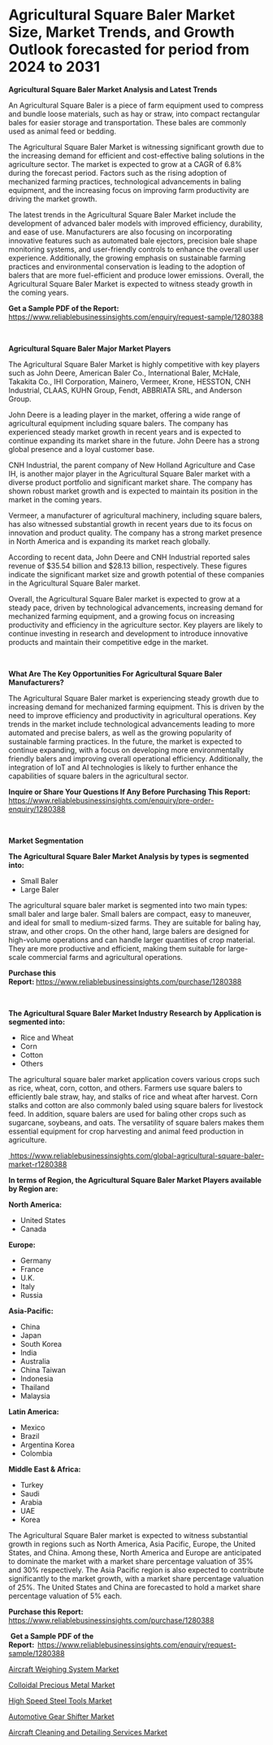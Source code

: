 <p><h1>Agricultural Square Baler Market Size, Market Trends, and Growth Outlook forecasted for period from 2024 to 2031</h1></p><p><strong>Agricultural Square Baler Market Analysis and Latest Trends</strong></p>
<p><p>An Agricultural Square Baler is a piece of farm equipment used to compress and bundle loose materials, such as hay or straw, into compact rectangular bales for easier storage and transportation. These bales are commonly used as animal feed or bedding.</p><p>The Agricultural Square Baler Market is witnessing significant growth due to the increasing demand for efficient and cost-effective baling solutions in the agriculture sector. The market is expected to grow at a CAGR of 6.8% during the forecast period. Factors such as the rising adoption of mechanized farming practices, technological advancements in baling equipment, and the increasing focus on improving farm productivity are driving the market growth.</p><p>The latest trends in the Agricultural Square Baler Market include the development of advanced baler models with improved efficiency, durability, and ease of use. Manufacturers are also focusing on incorporating innovative features such as automated bale ejectors, precision bale shape monitoring systems, and user-friendly controls to enhance the overall user experience. Additionally, the growing emphasis on sustainable farming practices and environmental conservation is leading to the adoption of balers that are more fuel-efficient and produce lower emissions. Overall, the Agricultural Square Baler Market is expected to witness steady growth in the coming years.</p></p>
<p><strong>Get a Sample PDF of the Report:&nbsp;</strong> <a href="https://www.reliablebusinessinsights.com/enquiry/request-sample/1280388">https://www.reliablebusinessinsights.com/enquiry/request-sample/1280388</a></p>
<p>&nbsp;</p>
<p><strong>Agricultural Square Baler Major Market Players</strong></p>
<p><p>The Agricultural Square Baler Market is highly competitive with key players such as John Deere, American Baler Co., International Baler, McHale, Takakita Co., IHI Corporation, Mainero, Vermeer, Krone, HESSTON, CNH Industrial, CLAAS, KUHN Group, Fendt, ABBRIATA SRL, and Anderson Group.</p><p>John Deere is a leading player in the market, offering a wide range of agricultural equipment including square balers. The company has experienced steady market growth in recent years and is expected to continue expanding its market share in the future. John Deere has a strong global presence and a loyal customer base.</p><p>CNH Industrial, the parent company of New Holland Agriculture and Case IH, is another major player in the Agricultural Square Baler market with a diverse product portfolio and significant market share. The company has shown robust market growth and is expected to maintain its position in the market in the coming years.</p><p>Vermeer, a manufacturer of agricultural machinery, including square balers, has also witnessed substantial growth in recent years due to its focus on innovation and product quality. The company has a strong market presence in North America and is expanding its market reach globally.</p><p>According to recent data, John Deere and CNH Industrial reported sales revenue of $35.54 billion and $28.13 billion, respectively. These figures indicate the significant market size and growth potential of these companies in the Agricultural Square Baler market.</p><p>Overall, the Agricultural Square Baler market is expected to grow at a steady pace, driven by technological advancements, increasing demand for mechanized farming equipment, and a growing focus on increasing productivity and efficiency in the agriculture sector. Key players are likely to continue investing in research and development to introduce innovative products and maintain their competitive edge in the market.</p></p>
<p>&nbsp;</p>
<p><strong>What Are The Key Opportunities For Agricultural Square Baler Manufacturers?</strong></p>
<p><p>The Agricultural Square Baler market is experiencing steady growth due to increasing demand for mechanized farming equipment. This is driven by the need to improve efficiency and productivity in agricultural operations. Key trends in the market include technological advancements leading to more automated and precise balers, as well as the growing popularity of sustainable farming practices. In the future, the market is expected to continue expanding, with a focus on developing more environmentally friendly balers and improving overall operational efficiency. Additionally, the integration of IoT and AI technologies is likely to further enhance the capabilities of square balers in the agricultural sector.</p></p>
<p><strong>Inquire or Share Your Questions If Any Before Purchasing This Report:</strong> <a href="https://www.reliablebusinessinsights.com/enquiry/pre-order-enquiry/1280388">https://www.reliablebusinessinsights.com/enquiry/pre-order-enquiry/1280388</a></p>
<p>&nbsp;</p>
<p><strong>Market Segmentation</strong></p>
<p><strong>The Agricultural Square Baler Market Analysis by types is segmented into:</strong></p>
<p><ul><li>Small Baler</li><li>Large Baler</li></ul></p>
<p><p>The agricultural square baler market is segmented into two main types: small baler and large baler. Small balers are compact, easy to maneuver, and ideal for small to medium-sized farms. They are suitable for baling hay, straw, and other crops. On the other hand, large balers are designed for high-volume operations and can handle larger quantities of crop material. They are more productive and efficient, making them suitable for large-scale commercial farms and agricultural operations.</p></p>
<p><strong>Purchase this Report:&nbsp;</strong><a href="https://www.reliablebusinessinsights.com/purchase/1280388">https://www.reliablebusinessinsights.com/purchase/1280388</a></p>
<p>&nbsp;</p>
<p><strong>The Agricultural Square Baler Market Industry Research by Application is segmented into:</strong></p>
<p><ul><li>Rice and Wheat</li><li>Corn</li><li>Cotton</li><li>Others</li></ul></p>
<p><p>The agricultural square baler market application covers various crops such as rice, wheat, corn, cotton, and others. Farmers use square balers to efficiently bale straw, hay, and stalks of rice and wheat after harvest. Corn stalks and cotton are also commonly baled using square balers for livestock feed. In addition, square balers are used for baling other crops such as sugarcane, soybeans, and oats. The versatility of square balers makes them essential equipment for crop harvesting and animal feed production in agriculture.</p></p>
<p><a href="https://www.reliablebusinessinsights.com/global-agricultural-square-baler-market-r1280388">&nbsp;https://www.reliablebusinessinsights.com/global-agricultural-square-baler-market-r1280388</a></p>
<p><strong>In terms of Region, the Agricultural Square Baler Market Players available by Region are:</strong></p>
<p>
    <p> <strong> North America: </strong>
        <ul>
            <li>United States</li>
            <li>Canada</li>
        </ul>
        </p> 
    <p> <strong> Europe: </strong>
        <ul>
            <li>Germany</li>
            <li>France</li>
            <li>U.K.</li>
            <li>Italy</li>
            <li>Russia</li>
        </ul>
        </p> 
    <p> <strong> Asia-Pacific: </strong>
        <ul>
            <li>China</li>
            <li>Japan</li>
            <li>South Korea</li>
            <li>India</li>
            <li>Australia</li>
            <li>China Taiwan</li>
            <li>Indonesia</li>
            <li>Thailand</li>
            <li>Malaysia</li>
        </ul>
        </p> 
    <p> <strong> Latin America: </strong>
        <ul>
            <li>Mexico</li>
            <li>Brazil</li>
            <li>Argentina Korea</li>
            <li>Colombia</li>
        </ul>
        </p> 
    <p> <strong> Middle East & Africa: </strong>
        <ul>
            <li>Turkey</li>
            <li>Saudi</li>
            <li>Arabia</li>
            <li>UAE</li>
            <li>Korea</li>
        </ul>
    </p>
    </p>
<p><p>The Agricultural Square Baler market is expected to witness substantial growth in regions such as North America, Asia Pacific, Europe, the United States, and China. Among these, North America and Europe are anticipated to dominate the market with a market share percentage valuation of 35% and 30% respectively. The Asia Pacific region is also expected to contribute significantly to the market growth, with a market share percentage valuation of 25%. The United States and China are forecasted to hold a market share percentage valuation of 5% each.</p></p>
<p><strong>Purchase this Report: </strong><a href="https://www.reliablebusinessinsights.com/purchase/1280388">https://www.reliablebusinessinsights.com/purchase/1280388</a></p>
<p>&nbsp;<strong>Get a Sample PDF of the Report:&nbsp;&nbsp;</strong><a href="https://www.reliablebusinessinsights.com/enquiry/request-sample/1280388">https://www.reliablebusinessinsights.com/enquiry/request-sample/1280388</a></p>
<p><strong></strong></p>
<p><p><a href="https://www.linkedin.com/pulse/aircraft-weighing-system-market-ndash-industry-trends-forecast-amq6e">Aircraft Weighing System Market</a></p><p><a href="https://github.com/ChloeConn57/Market-Research-Report-List-1/blob/main/colloidal-precious-metal-market.md">Colloidal Precious Metal Market</a></p><p><a href="https://github.com/amandajanedonnelly/Market-Research-Report-List-1/blob/main/high-speed-steel-tools-market.md">High Speed Steel Tools Market</a></p><p><a href="https://www.linkedin.com/pulse/automotive-gear-shifter-industry-analysis-report-its-market-xv52e">Automotive Gear Shifter Market</a></p><p><a href="https://medium.com/@addiehirthe44/aircraft-cleaning-and-detailing-services-market-size-is-growing-at-cagr-of-12-2-d803362ba2a5">Aircraft Cleaning and Detailing Services Market</a></p></p>